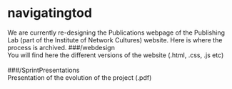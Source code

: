 # navigatingtod
We are currently re-designing the Publications webpage of the Publishing Lab (part of the Institute of Network Cultures) website.
Here is where the process is archived.
###/webdesign<br>
You will find here the different versions of the website (.html, .css, .js etc)<br><br>
###/SprintPresentations<br>
Presentation of the evolution of the project (.pdf)
